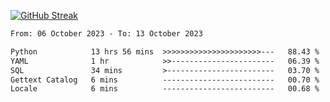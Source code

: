 [![GitHub Streak](https://streak-stats.demolab.com?user=renren-017&theme=sea&hide_border=true&background=DD272700)](https://git.io/streak-stats)

<!--START_SECTION:waka-->

```txt
From: 06 October 2023 - To: 13 October 2023

Python            13 hrs 56 mins  >>>>>>>>>>>>>>>>>>>>>>---   88.43 %
YAML              1 hr            >>-----------------------   06.39 %
SQL               34 mins         >------------------------   03.70 %
Gettext Catalog   6 mins          -------------------------   00.70 %
Locale            6 mins          -------------------------   00.68 %
```

<!--END_SECTION:waka-->
